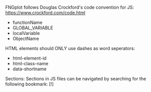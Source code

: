 FNGplot follows Douglas Crockford's code convention for JS: https://www.crockford.com/code.html
- functionName
- GLOBAL_VARIABLE
- localVariable
- ObjectName

HTML elements should ONLY use dashes as word seperators:
- html-element-id
- html-class-name
- data-shortname

Sections: Sections in JS files can be navigated by searching for the following bookmark: [!]